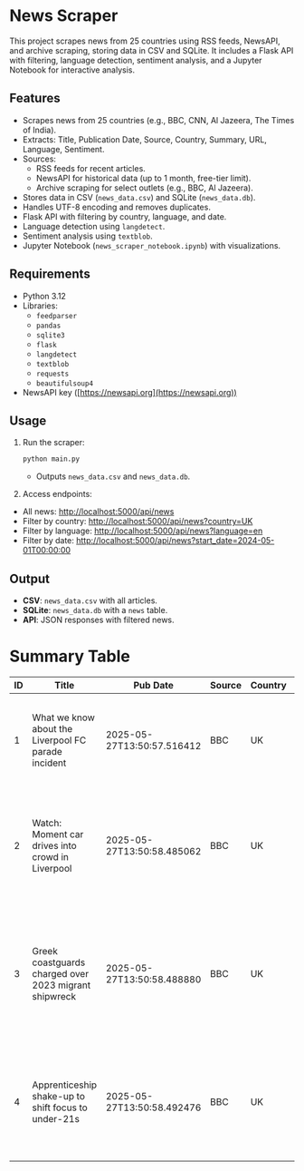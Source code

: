 # News Scraper

This project scrapes news from 25 countries using RSS feeds, NewsAPI, and archive scraping, storing data in CSV and SQLite. It includes a Flask API with filtering, language detection, sentiment analysis, and a Jupyter Notebook for interactive analysis.

## Features

- Scrapes news from 25 countries (e.g., BBC, CNN, Al Jazeera, The Times of India).
- Extracts: Title, Publication Date, Source, Country, Summary, URL, Language, Sentiment.
- Sources:
  - RSS feeds for recent articles.
  - NewsAPI for historical data (up to 1 month, free-tier limit).
  - Archive scraping for select outlets (e.g., BBC, Al Jazeera).
- Stores data in CSV (`news_data.csv`) and SQLite (`news_data.db`).
- Handles UTF-8 encoding and removes duplicates.
- Flask API with filtering by country, language, and date.
- Language detection using `langdetect`.
- Sentiment analysis using `textblob`.
- Jupyter Notebook (`news_scraper_notebook.ipynb`) with visualizations.

## Requirements

- Python 3.12
- Libraries:
  - `feedparser`
  - `pandas`
  - `sqlite3`
  - `flask`
  - `langdetect`
  - `textblob`
  - `requests`
  - `beautifulsoup4`
- NewsAPI key ([https://newsapi.org](https://newsapi.org))

## Usage

1. Run the scraper:
   ```bash
   python main.py
   ```
   - Outputs `news_data.csv` and `news_data.db`.

2.  Access endpoints:
   - All news: [http://localhost:5000/api/news](http://localhost:5000/api/news)
   - Filter by country: [http://localhost:5000/api/news?country=UK](http://localhost:5000/api/news?country=UK)
   - Filter by language: [http://localhost:5000/api/news?language=en](http://localhost:5000/api/news?language=en)
   - Filter by date: [http://localhost:5000/api/news?start_date=2024-05-01T00:00:00](http://localhost:5000/api/news?start_date=2024-05-01T00:00:00)

## Output

- **CSV**: `news_data.csv` with all articles.
- **SQLite**: `news_data.db` with a `news` table.
- **API**: JSON responses with filtered news.

# Summary Table 

| ID | Title | Pub Date | Source | Country | Summary | URL | Language | Sentiment |
|----|-------|----------|--------|---------|---------|-----|----------|-----------|
| 1 | What we know about the Liverpool FC parade incident | 2025-05-27T13:50:57.516412 | BBC | UK | A 53-year-old white British man has been arrested after dozens of people were hit by a car. | [Link](https://www.bbc.com/news/articles/ce8209lzzp4o) | en | negative |
| 2 | Watch: Moment car drives into crowd in Liverpool | 2025-05-27T13:50:58.485062 | BBC | UK | A 53-year-old white British man has been arrested after a car drove into pedestrians in Water Street, police say. | [Link](https://www.bbc.com/news/videos/c4grq15y6yeo) | en | neutral |
| 3 | Greek coastguards charged over 2023 migrant shipwreck | 2025-05-27T13:50:58.488880 | BBC | UK | Seventeen coastguards have been charged by a Greek naval court over the deadliest migrant boat disaster in the Mediterranean Sea for a decade. | [Link](https://www.bbc.com/news/articles/cp8yjlzd3pvo) | en | neutral |
| 4 | Apprenticeship shake-up to shift focus to under-21s | 2025-05-27T13:50:58.492476 | BBC | UK | The government will no longer fund some courses for older learners in order to boost entry level training places. | [Link](https://www.bbc.com/news/articles/c9vgd8zmpe3o) | en | pos

